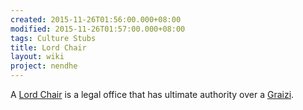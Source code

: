 ```yaml
---
created: 2015-11-26T01:56:00.000+08:00
modified: 2015-11-26T01:57:00.000+08:00
tags: Culture Stubs
title: Lord Chair
layout: wiki
project: nendhe
---
```


A [Lord Chair](/content/kyahida_wiki/wiki/Lord_Chair) is a legal office that has ultimate authority over a [Graizi](/content/kyahida_wiki/wiki/Graizi).
